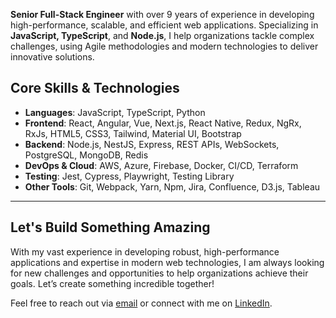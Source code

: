 **Senior Full-Stack Engineer** with over 9 years of experience in developing high-performance, scalable, and efficient web applications. Specializing in **JavaScript, TypeScript**, and **Node.js**, I help organizations tackle complex challenges, using Agile methodologies and modern technologies to deliver innovative solutions.

## Core Skills & Technologies
- **Languages**: JavaScript, TypeScript, Python
- **Frontend**: React, Angular, Vue, Next.js, React Native, Redux, NgRx, RxJs, HTML5, CSS3, Tailwind, Material UI, Bootstrap
- **Backend**: Node.js, NestJS, Express, REST APIs, WebSockets, PostgreSQL, MongoDB, Redis
- **DevOps & Cloud**: AWS, Azure, Firebase, Docker, CI/CD, Terraform
- **Testing**: Jest, Cypress, Playwright, Testing Library
- **Other Tools**: Git, Webpack, Yarn, Npm, Jira, Confluence, D3.js, Tableau

---

## Let's Build Something Amazing
With my vast experience in developing robust, high-performance applications and expertise in modern web technologies, I am always looking for new challenges and opportunities to help organizations achieve their goals. Let’s create something incredible together!

Feel free to reach out via [email](mailto:maykel.oropeza@gmail.com) or connect with me on [LinkedIn](https://www.linkedin.com/in/maykeloropeza/).
